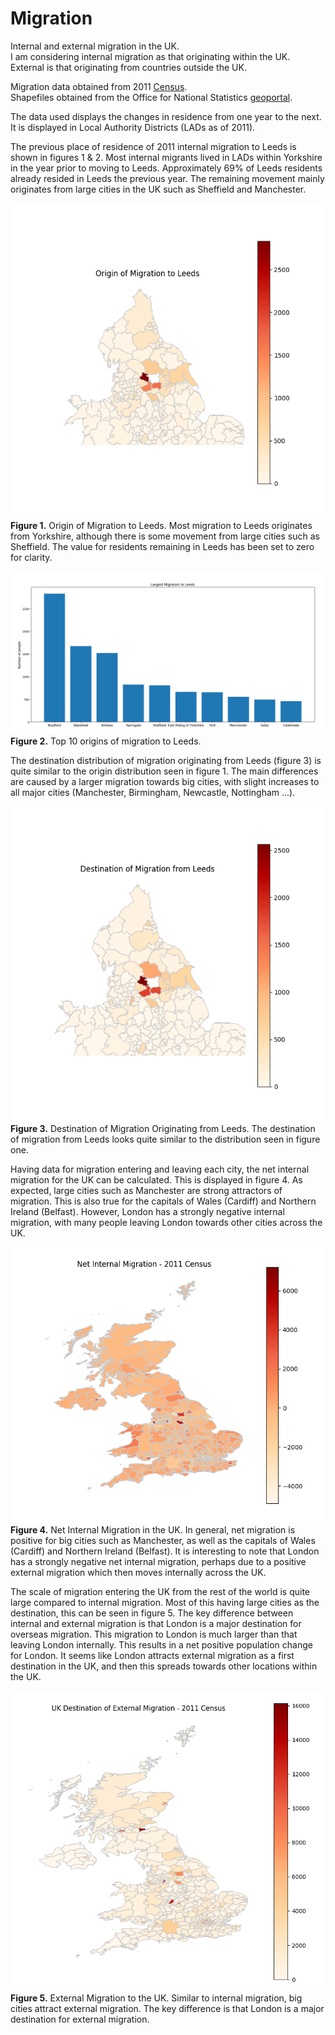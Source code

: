 # Migration

Internal and external migration in the UK.    
I am considering internal migration as that originating within the UK.    
External is that originating from countries outside the UK.

Migration data obtained from 2011 [Census](https://www.nomisweb.co.uk/census/2011/origin_destination).            
Shapefiles obtained from the Office for National Statistics [geoportal](http://geoportal1-ons.opendata.arcgis.com/datasets/fab4feab211c4899b602ecfbfbc420a3_2).

The data used displays the changes in residence from one year to the next. It is displayed in Local Authority Districts (LADs as of 2011).

The previous place of residence of 2011 internal migration to Leeds is shown in figures 1 & 2. Most internal migrants lived in LADs within Yorkshire in the year prior to moving to Leeds. Approximately 69% of Leeds residents already resided in Leeds the previous year. The remaining movement mainly originates from large cities in the UK such as Sheffield and Manchester.

![Migration to Leeds](img/migration_to_Leeds.png)     
**Figure 1.** Origin of Migration to Leeds. Most migration to Leeds originates from  Yorkshire, although there is some movement from large cities such as Sheffield. The value for residents remaining in Leeds has been set to zero for clarity.

![top 10 to Leeds](img/top10_to_Leeds.png)    
**Figure 2.** Top 10 origins of migration to Leeds.        

The destination distribution of migration originating from Leeds (figure 3) is quite similar to the origin distribution seen in figure 1. The main differences are caused by a larger migration towards big cities, with slight increases to all major cities (Manchester, Birmingham, Newcastle, Nottingham ...). 

![Migration from Leeds](img/migration_from_Leeds.png)    
**Figure 3.** Destination of Migration Originating from Leeds. The destination of migration from Leeds looks quite similar to the distribution seen in figure one.   

Having data for migration entering and leaving each city, the net internal migration for the UK can be calculated. This is displayed in figure 4. As expected, large cities such as Manchester are strong attractors of migration. This is also true for the capitals of Wales (Cardiff) and Northern Ireland (Belfast). However, London has a strongly negative internal migration, with many people leaving London towards other cities across the UK.

![Net Internal Migration](img/net_internal_migration.png)    
**Figure 4.** Net Internal Migration in the UK. In general, net migration is positive for big cities such as Manchester, as well as the capitals of Wales (Cardiff) and Northern Ireland (Belfast). It is interesting to note that London has a strongly negative net internal migration, perhaps due to a positive external migration which then moves internally across the UK.    

The scale of migration entering the UK from the rest of the world is quite large compared to internal migration. Most of this having large cities as the destination, this can be seen in figure 5. The key difference between internal and external migration is that London is a major destination for overseas migration. This migration to London is much larger than that leaving London internally. This results in a net positive population change for London. It seems like London attracts external migration as a first destination in the UK, and then this spreads towards other locations within the UK. 

![External Migration](img/external_migration_to_UK.png)        
**Figure 5.** External Migration to the UK. Similar to internal migration, big cities attract external migration. The key difference is that London is a major destination for external migration.     

